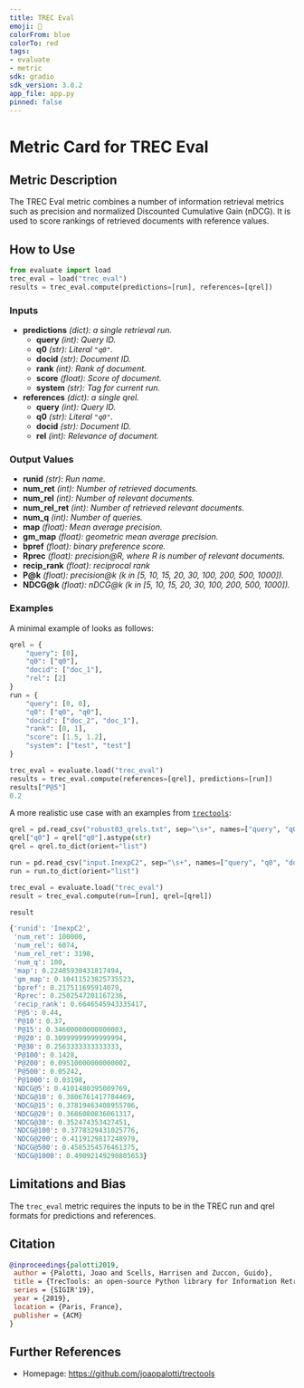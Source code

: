 ```yaml
---
title: TREC Eval
emoji: 🤗 
colorFrom: blue
colorTo: red
tags:
- evaluate
- metric
sdk: gradio
sdk_version: 3.0.2
app_file: app.py
pinned: false
---
```


# Metric Card for TREC Eval

## Metric Description

The TREC Eval metric combines a number of information retrieval metrics such as precision and normalized Discounted Cumulative Gain (nDCG). It is used to score rankings of retrieved documents with reference values.

## How to Use
```Python
from evaluate import load
trec_eval = load("trec_eval")
results = trec_eval.compute(predictions=[run], references=[qrel])
```

### Inputs
- **predictions** *(dict): a single retrieval run.*
    - **query** *(int): Query ID.*
    - **q0** *(str): Literal `"q0"`.*
    - **docid** *(str): Document ID.*
    - **rank** *(int): Rank of document.*
    - **score** *(float): Score of document.*
    - **system** *(str): Tag for current run.*
- **references** *(dict): a single qrel.*
    - **query** *(int): Query ID.*
    - **q0** *(str): Literal `"q0"`.*
    - **docid** *(str): Document ID.*
    - **rel** *(int): Relevance of document.*

### Output Values
- **runid** *(str): Run name.*  
- **num_ret** *(int): Number of retrieved documents.*  
- **num_rel** *(int): Number of relevant documents.*  
- **num_rel_ret** *(int): Number of retrieved relevant documents.*  
- **num_q** *(int): Number of queries.*  
- **map** *(float): Mean average precision.*
- **gm_map** *(float): geometric mean average precision.*  
- **bpref** *(float): binary preference score.*  
- **Rprec** *(float): precision@R, where R is number of relevant documents.*  
- **recip_rank** *(float): reciprocal rank*  
- **P@k** *(float): precision@k (k in [5, 10, 15, 20, 30, 100, 200, 500, 1000]).*  
- **NDCG@k** *(float): nDCG@k (k in [5, 10, 15, 20, 30, 100, 200, 500, 1000]).*  

### Examples

A minimal example of looks as follows:
```Python
qrel = {
    "query": [0],
    "q0": ["q0"],
    "docid": ["doc_1"],
    "rel": [2]
}
run = {
    "query": [0, 0],
    "q0": ["q0", "q0"],
    "docid": ["doc_2", "doc_1"],
    "rank": [0, 1],
    "score": [1.5, 1.2],
    "system": ["test", "test"]
}

trec_eval = evaluate.load("trec_eval")
results = trec_eval.compute(references=[qrel], predictions=[run])
results["P@5"]
0.2
```

A more realistic use case with an examples from [`trectools`](https://github.com/joaopalotti/trectools):

```python
qrel = pd.read_csv("robust03_qrels.txt", sep="\s+", names=["query", "q0", "docid", "rel"])
qrel["q0"] = qrel["q0"].astype(str)
qrel = qrel.to_dict(orient="list")

run = pd.read_csv("input.InexpC2", sep="\s+", names=["query", "q0", "docid", "rank", "score", "system"])
run = run.to_dict(orient="list")

trec_eval = evaluate.load("trec_eval")
result = trec_eval.compute(run=[run], qrel=[qrel])
```

```python
result

{'runid': 'InexpC2',
 'num_ret': 100000,
 'num_rel': 6074,
 'num_rel_ret': 3198,
 'num_q': 100,
 'map': 0.22485930431817494,
 'gm_map': 0.10411523825735523,
 'bpref': 0.217511695914079,
 'Rprec': 0.2502547201167236,
 'recip_rank': 0.6646545943335417,
 'P@5': 0.44,
 'P@10': 0.37,
 'P@15': 0.34600000000000003,
 'P@20': 0.30999999999999994,
 'P@30': 0.2563333333333333,
 'P@100': 0.1428,
 'P@200': 0.09510000000000002,
 'P@500': 0.05242,
 'P@1000': 0.03198,
 'NDCG@5': 0.4101480395089769,
 'NDCG@10': 0.3806761417784469,
 'NDCG@15': 0.37819463408955706,
 'NDCG@20': 0.3686080836061317,
 'NDCG@30': 0.352474353427451,
 'NDCG@100': 0.3778329431025776,
 'NDCG@200': 0.4119129817248979,
 'NDCG@500': 0.4585354576461375,
 'NDCG@1000': 0.49092149290805653}
```

## Limitations and Bias
The `trec_eval` metric requires the inputs to be in the TREC run and qrel formats for predictions and references.


## Citation

```bibtex
@inproceedings{palotti2019,
 author = {Palotti, Joao and Scells, Harrisen and Zuccon, Guido},
 title = {TrecTools: an open-source Python library for Information Retrieval practitioners involved in TREC-like campaigns},
 series = {SIGIR'19},
 year = {2019},
 location = {Paris, France},
 publisher = {ACM}
} 
```

## Further References

- Homepage: https://github.com/joaopalotti/trectools
